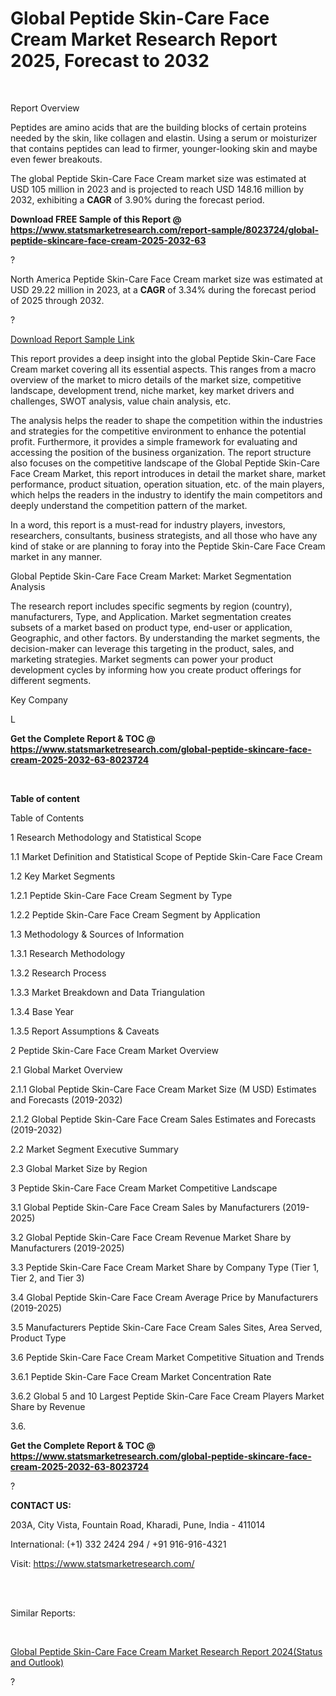<h1>Global Peptide Skin-Care Face Cream Market Research Report 2025, Forecast to 2032</h1><br/><p>Report Overview</p>
 
 
 
 <p>Peptides are amino acids that are the building blocks of certain proteins needed by the skin, like collagen and elastin. Using a serum or moisturizer that contains peptides can lead to firmer, younger-looking skin and maybe even fewer breakouts.</p>
 
 
 
 <p>The global Peptide Skin-Care Face Cream market size was estimated at USD 105 million in 2023 and is projected to reach USD 148.16 million by 2032, exhibiting a <strong>CAGR</strong> of 3.90% during the forecast period.</p>
 
 
 
 <div><b>Download FREE Sample of this Report @ <a href="https://www.statsmarketresearch.com/download-free-sample/8023724/global-peptide-skincare-face-cream-2025-2032-63">https://www.statsmarketresearch.com/report-sample/8023724/global-peptide-skincare-face-cream-2025-2032-63</a></b></div>
 
 
 
 <p>? </p>
 
 
 
 <p>North America Peptide Skin-Care Face Cream market size was estimated at USD 29.22 million in 2023, at a <strong>CAGR</strong> of 3.34% during the forecast period of 2025 through 2032.</p>
 
 
 
 <p>? </p>
 
 
 
 <p><a href="https://www.statsmarketresearch.com/download-free-sample/8023724/global-peptide-skincare-face-cream-2025-2032-63">Download Report Sample Link</a></p>
 
 
 
 <p>This report provides a deep insight into the global Peptide Skin-Care Face Cream market covering all its essential aspects. This ranges from a macro overview of the market to micro details of the market size, competitive landscape, development trend, niche market, key market drivers and challenges, SWOT analysis, value chain analysis, etc.</p>
 
 
 
 <p>The analysis helps the reader to shape the competition within the industries and strategies for the competitive environment to enhance the potential profit. Furthermore, it provides a simple framework for evaluating and accessing the position of the business organization. The report structure also focuses on the competitive landscape of the Global Peptide Skin-Care Face Cream Market, this report introduces in detail the market share, market performance, product situation, operation situation, etc. of the main players, which helps the readers in the industry to identify the main competitors and deeply understand the competition pattern of the market.</p>
 
 
 
 <p>In a word, this report is a must-read for industry players, investors, researchers, consultants, business strategists, and all those who have any kind of stake or are planning to foray into the Peptide Skin-Care Face Cream market in any manner.</p>
 
 
 
 <p>Global Peptide Skin-Care Face Cream Market: Market Segmentation Analysis</p>
 
 
 
 <p>The research report includes specific segments by region (country), manufacturers, Type, and Application. Market segmentation creates subsets of a market based on product type, end-user or application, Geographic, and other factors. By understanding the market segments, the decision-maker can leverage this targeting in the product, sales, and marketing strategies. Market segments can power your product development cycles by informing how you create product offerings for different segments.</p>
 
 
 
 <p>Key Company</p>
 
 
 
 <p>L</p>
 
 
 
 <div><b>Get the Complete Report & TOC @ <a href="https://www.statsmarketresearch.com/global-peptide-skincare-face-cream-2025-2032-63-8023724">https://www.statsmarketresearch.com/global-peptide-skincare-face-cream-2025-2032-63-8023724</a></b></div>
 
 
 
 <p><br />
 
 <b>Table of content</b></p>
 
 
 
 <p>Table of Contents<br />
 
 1 Research Methodology and Statistical Scope<br />
 
 1.1 Market Definition and Statistical Scope of Peptide Skin-Care Face Cream<br />
 
 1.2 Key Market Segments<br />
 
 1.2.1 Peptide Skin-Care Face Cream Segment by Type<br />
 
 1.2.2 Peptide Skin-Care Face Cream Segment by Application<br />
 
 1.3 Methodology & Sources of Information<br />
 
 1.3.1 Research Methodology<br />
 
 1.3.2 Research Process<br />
 
 1.3.3 Market Breakdown and Data Triangulation<br />
 
 1.3.4 Base Year<br />
 
 1.3.5 Report Assumptions & Caveats<br />
 
 2 Peptide Skin-Care Face Cream Market Overview<br />
 
 2.1 Global Market Overview<br />
 
 2.1.1 Global Peptide Skin-Care Face Cream Market Size (M USD) Estimates and Forecasts (2019-2032)<br />
 
 2.1.2 Global Peptide Skin-Care Face Cream Sales Estimates and Forecasts (2019-2032)<br />
 
 2.2 Market Segment Executive Summary<br />
 
 2.3 Global Market Size by Region<br />
 
 3 Peptide Skin-Care Face Cream Market Competitive Landscape<br />
 
 3.1 Global Peptide Skin-Care Face Cream Sales by Manufacturers (2019-2025)<br />
 
 3.2 Global Peptide Skin-Care Face Cream Revenue Market Share by Manufacturers (2019-2025)<br />
 
 3.3 Peptide Skin-Care Face Cream Market Share by Company Type (Tier 1, Tier 2, and Tier 3)<br />
 
 3.4 Global Peptide Skin-Care Face Cream Average Price by Manufacturers (2019-2025)<br />
 
 3.5 Manufacturers Peptide Skin-Care Face Cream Sales Sites, Area Served, Product Type<br />
 
 3.6 Peptide Skin-Care Face Cream Market Competitive Situation and Trends<br />
 
 3.6.1 Peptide Skin-Care Face Cream Market Concentration Rate<br />
 
 3.6.2 Global 5 and 10 Largest Peptide Skin-Care Face Cream Players Market Share by Revenue<br />
 
 3.6.</p>
 
 
 
 <div><b>Get the Complete Report & TOC @ <a href="https://www.statsmarketresearch.com/global-peptide-skincare-face-cream-2025-2032-63-8023724">https://www.statsmarketresearch.com/global-peptide-skincare-face-cream-2025-2032-63-8023724</a></b></div>
 
 
 
 <p>? </p>
 
 
 
 <p><b>CONTACT US:</b><br />
 
 203A, City Vista, Fountain Road, Kharadi, Pune, India - 411014<br />
 
 International: (+1) 332 2424 294 / +91 916-916-4321<br />
 
 Visit: <a href="https://www.statsmarketresearch.com/">https://www.statsmarketresearch.com/</a><br />
 
 <br />
 
 <br />
 
 Similar Reports:<br />
 
 <br />
 
 <a href="https://www.statsmarketresearch.com/global-peptide-skincare-face-cream-2024-704-7912804">Global Peptide Skin-Care Face Cream Market Research Report 2024(Status and Outlook)</a><br />
 
 ? </p>